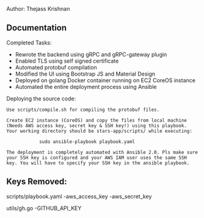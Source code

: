 Author: Thejass Krishnan

Documentation
-------------

Completed Tasks:
- Rewrote the backend using gRPC and gRPC-gateway plugin
- Enabled TLS using self signed certificate
- Automated protobuf compilation
- Modified the UI using Bootstrap JS and Material Design
- Deployed on golang Docker container running on EC2 CoreOS instance 
- Automated the entire deployment process using Ansible

Deploying the source code:

	Use scripts/compile.sh for compiling the protobuf files.

	Create EC2 instance (CoreOS) and copy the files from local machine (Needs AWS access key, secret key & SSH key!) using this playbook. Your working directory should be stars-app/scripts/ while executing:

				sudo ansible-playbook playbook.yaml

	The deployment is completely automated with Ansible 2.0. Pls make sure your SSH key is configured and your AWS IAM user uses the same SSH key. You will have to specify your SSH key in the ansible playbook.

Keys Removed:
-------------
scripts/playbook.yaml
	-aws_access_key
	-aws_secret_key

utils/gh.go
	-GITHUB_API_KEY